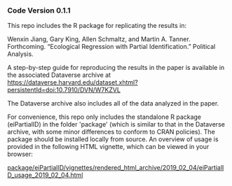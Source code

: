 ### Code Version 0.1.1

This repo includes the R package for replicating the results in:

Wenxin Jiang, Gary King, Allen Schmaltz, and Martin A. Tanner. Forthcoming. “Ecological Regression with Partial Identification.” Political Analysis.

A step-by-step guide for reproducing the results in the paper is available in the associated Dataverse archive at https://dataverse.harvard.edu/dataset.xhtml?persistentId=doi:10.7910/DVN/W7KZVL

The Dataverse archive also includes all of the data analyzed in the paper.

For convenience, this repo only includes the standalone R package (eiPartialID) in the folder 'package' (which is similar to that in the Dataverse archive, with some minor differences to conform to CRAN policies). The package should be installed locally from source. An overview of usage is provided in the following HTML vignette, which can be viewed in your browser:

[package/eiPartialID/vignettes/rendered_html_archive/2019_02_04/eiPartialID_usage_2019_02_04.html](package/eiPartialID/vignettes/rendered_html_archive/2019_02_04/eiPartialID_usage_2019_02_04.html)
